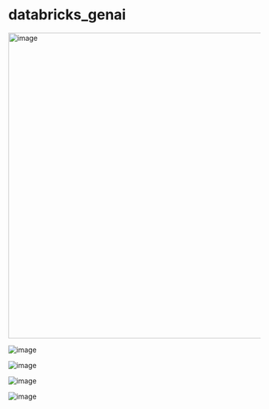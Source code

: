 # databricks_genai
<img width="610" alt="image" src="https://github.com/user-attachments/assets/50e1403a-1f7c-4a9a-8a72-3840fa6a3ef2" />

![image](https://github.com/user-attachments/assets/b3736bdb-83d1-4d04-b2fb-3e8dc9e715bb)

![image](https://github.com/user-attachments/assets/533d4aa7-6dcf-4086-808f-19ba57bc571c)

![image](https://github.com/user-attachments/assets/9154d651-bd6f-4cbd-b895-dd01bdb39d77)

![image](https://github.com/user-attachments/assets/b6bad3f0-e638-49af-bcdd-c5f095a42a45)
